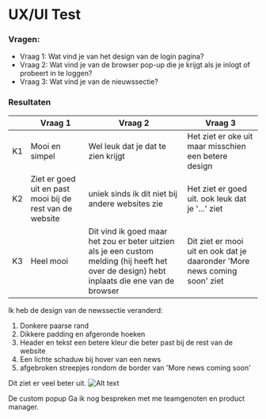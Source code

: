 # UX/UI Test

### Vragen:

-   Vraag 1: Wat vind je van het design van de login pagina?
-   Vraag 2: Wat vind je van de browser pop-up die je krijgt als je inlogt of probeert in te loggen?
-   Vraag 3: Wat vind je van de nieuwssectie?

### Resultaten

|     | Vraag 1                                                  | Vraag 2                                                                                                                                      | Vraag 3                                                                   |
| --- | -------------------------------------------------------- | -------------------------------------------------------------------------------------------------------------------------------------------- | ------------------------------------------------------------------------- |
| K1  | Mooi en simpel                                           | Wel leuk dat je dat te zien krijgt                                                                                                           | Het ziet er oke uit maar misschien een betere design                      |
| K2  | Ziet er goed uit en past mooi bij de rest van de website | uniek sinds ik dit niet bij andere websites zie                                                                                              | Het ziet er goed uit. ook leuk dat je '...' ziet                          |
| K3  | Heel mooi                                                | Dit vind ik goed maar het zou er beter uitzien als je een custom melding (hij heeft het over de design) hebt inplaats die ene van de browser | Dit ziet er mooi uit en ook dat je daaronder 'More news coming soon' ziet |

Ik heb de design van de newssectie veranderd:

1. Donkere paarse rand
2. Dikkere padding en afgeronde hoeken
3. Header en tekst een betere kleur die beter past bij de rest van de website
4. Een lichte schaduw bij hover van een news
5. afgebroken streepjes rondom de border van 'More news coming soon'

Dit ziet er veel beter uit.
![Alt text]("../../../../assets/news.png")

De custom popup Ga ik nog bespreken met me teamgenoten en product manager.
